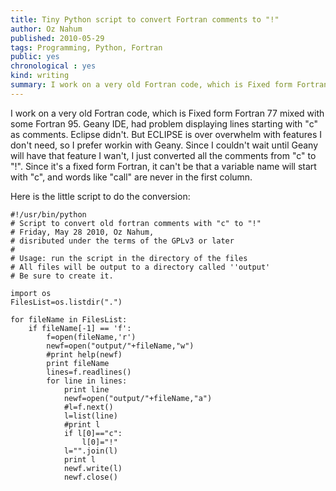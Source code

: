```yaml
---
title: Tiny Python script to convert Fortran comments to "!"
author: Oz Nahum
published: 2010-05-29
tags: Programming, Python, Fortran
public: yes
chronological : yes
kind: writing 
summary: I work on a very old Fortran code, which is Fixed form Fortran 77 mixed with some Fortran 95. Geany IDE, had problem displaying lines starting with "c" as comments.
---
```


I work on a very old Fortran code, which is Fixed form Fortran 77 mixed with some Fortran 95. Geany IDE, had problem displaying lines starting with "c" as comments.
Eclipse didn't. But ECLIPSE is over overwhelm with features I don't need, so I prefer workin with Geany. Since I couldn't wait until Geany will have that feature I wan't, I just converted all the comments from "c" to "!".
Since it's a fixed form Fortran, it can't be that a variable name will start with "c", and words like "call" are never in the first column.

Here is the little script to do the conversion:

    
    #!/usr/bin/python
    # Script to convert old fortran comments with "c" to "!"
    # Friday, May 28 2010, Oz Nahum,
    # disributed under the terms of the GPLv3 or later
    #
    # Usage: run the script in the directory of the files
    # All files will be output to a directory called ''output'
    # Be sure to create it.
    
    import os
    FilesList=os.listdir(".")
    
    for fileName in FilesList:
        if fileName[-1] == 'f':
            f=open(fileName,'r')
            newf=open("output/"+fileName,"w")
            #print help(newf)
            print fileName
            lines=f.readlines()
            for line in lines:
                print line
                newf=open("output/"+fileName,"a")
                #l=f.next()
                l=list(line)
                #print l
                if l[0]=="c":
                    l[0]="!"
                l="".join(l)
                print l
                newf.write(l)
                newf.close()
